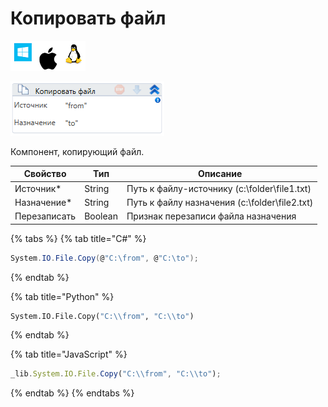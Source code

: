 # Копировать файл

![](<../../../.gitbook/assets/image (100) (1) (1) (1) (1) (2) (28).png>)

![](<../../../.gitbook/assets/image (45).png>)

Компонент, копирующий файл.

| Свойство     | Тип     | Описание                                      |
| ------------ | ------- | --------------------------------------------- |
| Источник\*   | String  | Путь к файлу-источнику (c:\folder\file1.txt)  |
| Назначение\* | String  | Путь к файлу назначения (c:\folder\file2.txt) |
| Перезаписать | Boolean | Признак перезаписи файла назначения           |

{% tabs %}
{% tab title="C#" %}
```csharp
System.IO.File.Copy(@"C:\from", @"C:\to");
```
{% endtab %}

{% tab title="Python" %}
```python
System.IO.File.Copy("C:\\from", "C:\\to")
```
{% endtab %}

{% tab title="JavaScript" %}
```javascript
_lib.System.IO.File.Copy("C:\\from", "C:\\to");
```
{% endtab %}
{% endtabs %}
